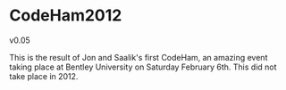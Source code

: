 # CodeHam2012
v0.05

This is the result of Jon and Saalik's first CodeHam, an amazing event taking place at Bentley University on Saturday February 6th.
This did not take place in 2012.
